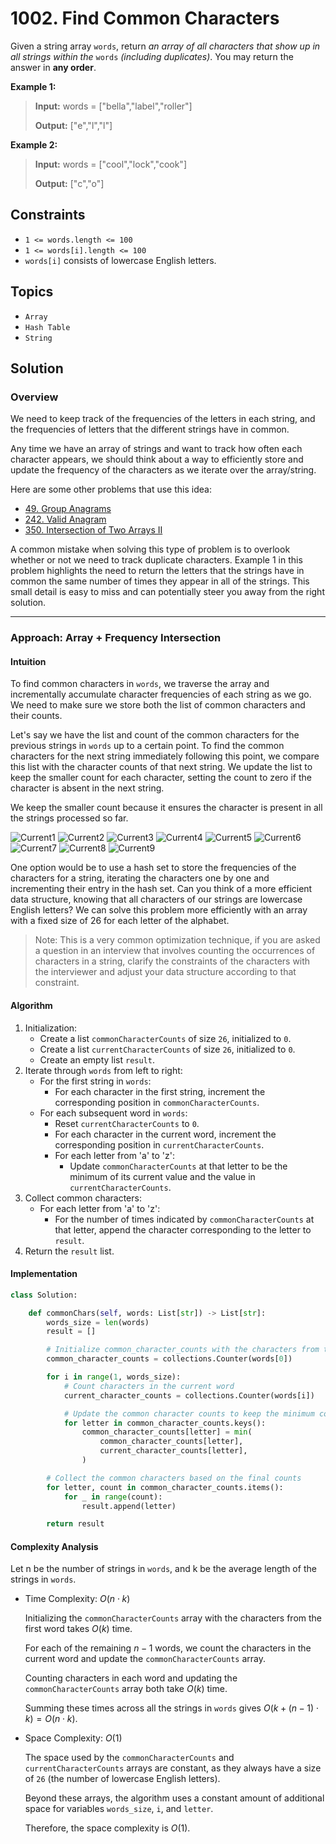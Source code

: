 # 1002. Find Common Characters

Given a string array `words`, return _an array of all characters that show up in all strings within the_ `words` _(including duplicates)_. You may return the answer in **any order**.

**Example 1:**

> **Input:** words = \["bella","label","roller"\]
>
> **Output:** \["e","l","l"\]

**Example 2:**

> **Input:** words = \["cool","lock","cook"\]
>
> **Output:** \["c","o"\]

## Constraints

* `1 <= words.length <= 100`
* `1 <= words[i].length <= 100`
* `words[i]` consists of lowercase English letters.

## Topics

* `Array`
* `Hash Table`
* `String`

## Solution

### Overview

We need to keep track of the frequencies of the letters in each string, and the frequencies of letters that the different strings have in common.

Any time we have an array of strings and want to track how often each character appears, we should think about a way to efficiently store and update the frequency of the characters as we iterate over the array/string.

Here are some other problems that use this idea:

* [49\. Group Anagrams](https://leetcode.com/problems/group-anagrams/description/)
* [242\. Valid Anagram](https://leetcode.com/problems/valid-anagram/description/)
* [350\. Intersection of Two Arrays II](https://leetcode.com/problems/intersection-of-two-arrays-ii/description/)

A common mistake when solving this type of problem is to overlook whether or not we need to track duplicate characters. Example 1 in this problem highlights the need to return the letters that the strings have in common the same number of times they appear in all of the strings. This small detail is easy to miss and can potentially steer you away from the right solution.

* * *

### Approach: Array + Frequency Intersection

#### Intuition

To find common characters in `words`, we traverse the array and incrementally accumulate character frequencies of each string as we go. We need to make sure we store both the list of common characters and their counts.

Let's say we have the list and count of the common characters for the previous strings in `words` up to a certain point. To find the common characters for the next string immediately following this point, we compare this list with the character counts of that next string. We update the list to keep the smaller count for each character, setting the count to zero if the character is absent in the next string.

We keep the smaller count because it ensures the character is present in all the strings processed so far.

![Current1](img/1.png)
![Current2](img/2.png)
![Current3](img/3.png)
![Current4](img/4.png)
![Current5](img/5.png)
![Current6](img/6.png)
![Current7](img/7.png)
![Current8](img/8.png)
![Current9](img/9.png)


One option would be to use a hash set to store the frequencies of the characters for a string, iterating the characters one by one and incrementing their entry in the hash set. Can you think of a more efficient data structure, knowing that all characters of our strings are lowercase English letters? We can solve this problem more efficiently with an array with a fixed size of 26 for each letter of the alphabet.

> Note: This is a very common optimization technique, if you are asked a question in an interview that involves counting the occurrences of characters in a string, clarify the constraints of the characters with the interviewer and adjust your data structure according to that constraint.

#### Algorithm

1. Initialization:
    * Create a list `commonCharacterCounts` of size `26`, initialized to `0`.
    * Create a list `currentCharacterCounts` of size `26`, initialized to `0`.
    * Create an empty list `result`.
2. Iterate through `words` from left to right:
    * For the first string in `words`:
        * For each character in the first string, increment the corresponding position in `commonCharacterCounts`.
    * For each subsequent word in `words`:
        * Reset `currentCharacterCounts` to `0`.
        * For each character in the current word, increment the corresponding position in `currentCharacterCounts`.
        * For each letter from 'a' to 'z':
            * Update `commonCharacterCounts` at that letter to be the minimum of its current value and the value in `currentCharacterCounts`.
3. Collect common characters:
    * For each letter from 'a' to 'z':
        * For the number of times indicated by `commonCharacterCounts` at that letter, append the character corresponding to the letter to `result`.
4. Return the `result` list.

#### Implementation

```python
class Solution:

    def commonChars(self, words: List[str]) -> List[str]:
        words_size = len(words)
        result = []

        # Initialize common_character_counts with the characters from the first word
        common_character_counts = collections.Counter(words[0])

        for i in range(1, words_size):
            # Count characters in the current word
            current_character_counts = collections.Counter(words[i])

            # Update the common character counts to keep the minimum counts
            for letter in common_character_counts.keys():
                common_character_counts[letter] = min(
                    common_character_counts[letter],
                    current_character_counts[letter],
                )

        # Collect the common characters based on the final counts
        for letter, count in common_character_counts.items():
            for _ in range(count):
                result.append(letter)

        return result
```

#### Complexity Analysis

Let n be the number of strings in `words`, and k be the average length of the strings in `words`.

* Time Complexity: $O(n \cdot k)$

    Initializing the `commonCharacterCounts` array with the characters from the first word takes $O(k)$ time.

    For each of the remaining $n−1$ words, we count the characters in the current word and update the `commonCharacterCounts` array.

    Counting characters in each word and updating the `commonCharacterCounts` array both take $O(k)$ time.

    Summing these times across all the strings in `words` gives $O(k+(n−1) \cdot k)=O(n \cdot k)$.

* Space Complexity: $O(1)$

    The space used by the `commonCharacterCounts` and `currentCharacterCounts` arrays are constant, as they always have a size of `26` (the number of lowercase English letters).

    Beyond these arrays, the algorithm uses a constant amount of additional space for variables `words_size`, `i`, and `letter`.

    Therefore, the space complexity is $O(1)$.
